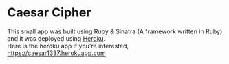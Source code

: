 # Caesar Cipher

This small app was built using Ruby & Sinatra (A framework written in Ruby) and it was deployed using [Heroku](https://www.heroku.com).   
Here is the heroku app if you're interested, https://caesar1337.herokuapp.com
